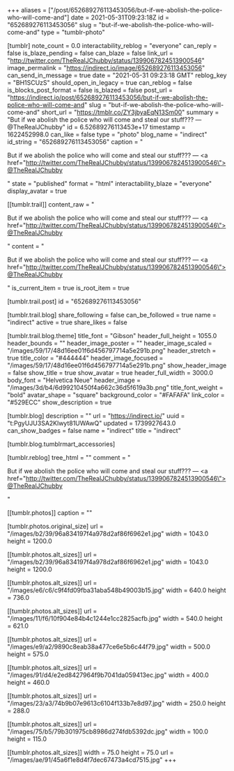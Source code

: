 +++
aliases = ["/post/652689276113453056/but-if-we-abolish-the-police-who-will-come-and"]
date = 2021-05-31T09:23:18Z
id = "652689276113453056"
slug = "but-if-we-abolish-the-police-who-will-come-and"
type = "tumblr-photo"

[tumblr]
note_count = 0.0
interactability_reblog = "everyone"
can_reply = false
is_blaze_pending = false
can_blaze = false
link_url = "http://twitter.com/TheRealJChubby/status/1399067824513900546"
image_permalink = "https://indirect.io/image/652689276113453056"
can_send_in_message = true
date = "2021-05-31 09:23:18 GMT"
reblog_key = "BH1SCUzS"
should_open_in_legacy = true
can_reblog = false
is_blocks_post_format = false
is_blazed = false
post_url = "https://indirect.io/post/652689276113453056/but-if-we-abolish-the-police-who-will-come-and"
slug = "but-if-we-abolish-the-police-who-will-come-and"
short_url = "https://tmblr.co/ZY3jbyaEqN13Sm00"
summary = "But if we abolish the police who will come and steal our stuff??? — @TheRealJChubby"
id = 6.52689276113453e+17
timestamp = 1622452998.0
can_like = false
type = "photo"
blog_name = "indirect"
id_string = "652689276113453056"
caption = "<p>But if we abolish the police who will come and steal our stuff??? — <a href=\"http://twitter.com/TheRealJChubby/status/1399067824513900546\">@TheRealJChubby</a></p>"
state = "published"
format = "html"
interactability_blaze = "everyone"
display_avatar = true

[[tumblr.trail]]
content_raw = "<p>But if we abolish the police who will come and steal our stuff??? — <a href=\"http://twitter.com/TheRealJChubby/status/1399067824513900546\">@TheRealJChubby</a></p>"
content = "<p>But if we abolish the police who will come and steal our stuff??? &mdash; <a href=\"http://twitter.com/TheRealJChubby/status/1399067824513900546\">@TheRealJChubby</a></p>"
is_current_item = true
is_root_item = true

[tumblr.trail.post]
id = "652689276113453056"

[tumblr.trail.blog]
share_following = false
can_be_followed = true
name = "indirect"
active = true
share_likes = false

[tumblr.trail.blog.theme]
title_font = "Gibson"
header_full_height = 1055.0
header_bounds = ""
header_image_poster = ""
header_image_scaled = "/images/59/17/48d16ee01f6d456797714a5e291b.png"
header_stretch = true
title_color = "#444444"
header_image_focused = "/images/59/17/48d16ee01f6d456797714a5e291b.png"
show_header_image = false
show_title = true
show_avatar = true
header_full_width = 3000.0
body_font = "Helvetica Neue"
header_image = "/images/3d/b4/6d99210450f4a662c36d5f619a3b.png"
title_font_weight = "bold"
avatar_shape = "square"
background_color = "#FAFAFA"
link_color = "#529ECC"
show_description = true

[tumblr.blog]
description = ""
url = "https://indirect.io/"
uuid = "t:PgyUJU3SA2Klwyt81UWAwQ"
updated = 1739927643.0
can_show_badges = false
name = "indirect"
title = "indirect"

[tumblr.blog.tumblrmart_accessories]

[tumblr.reblog]
tree_html = ""
comment = "<p>But if we abolish the police who will come and steal our stuff??? — <a href=\"http://twitter.com/TheRealJChubby/status/1399067824513900546\">@TheRealJChubby</a></p>"

[[tumblr.photos]]
caption = ""

[tumblr.photos.original_size]
url = "/images/b2/39/96a834197f4a978d2af86f6962e1.jpg"
width = 1043.0
height = 1200.0

[[tumblr.photos.alt_sizes]]
url = "/images/b2/39/96a834197f4a978d2af86f6962e1.jpg"
width = 1043.0
height = 1200.0

[[tumblr.photos.alt_sizes]]
url = "/images/e6/c6/c9f4fd09fba31aba548b49003b15.jpg"
width = 640.0
height = 736.0

[[tumblr.photos.alt_sizes]]
url = "/images/11/f6/10f904e84b4c1244e1cc2825acfb.jpg"
width = 540.0
height = 621.0

[[tumblr.photos.alt_sizes]]
url = "/images/e9/a2/9890c8eab38a477ce6e5b6c44f79.jpg"
width = 500.0
height = 575.0

[[tumblr.photos.alt_sizes]]
url = "/images/91/d4/e2ed8427964f9b7041da059413ec.jpg"
width = 400.0
height = 460.0

[[tumblr.photos.alt_sizes]]
url = "/images/23/a3/74b9b07e9613c6104f133b7e8d97.jpg"
width = 250.0
height = 288.0

[[tumblr.photos.alt_sizes]]
url = "/images/75/b5/79b301975cb8986d274fdb5392dc.jpg"
width = 100.0
height = 115.0

[[tumblr.photos.alt_sizes]]
width = 75.0
height = 75.0
url = "/images/ae/91/45a6f1e8d4f7dec67473a4cd7515.jpg"
+++
